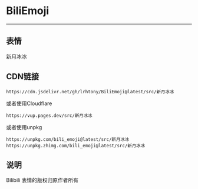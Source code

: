 # BiliEmoji
---
## 表情
新月冰冰
## CDN链接
```
https://cdn.jsdelivr.net/gh/lrhtony/BiliEmoji@latest/src/新月冰冰
```
或者使用Cloudflare
```
https://vup.pages.dev/src/新月冰冰
```
或者使用unpkg
```
https://unpkg.com/bili_emoji@latest/src/新月冰冰
https://unpkg.zhimg.com/bili_emoji@latest/src/新月冰冰
```
## 说明
Bilibili 表情的版权归原作者所有
